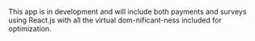 This app is in development and will include both payments and surveys using React.js with all the virtual dom-nificant-ness included for optimization.
